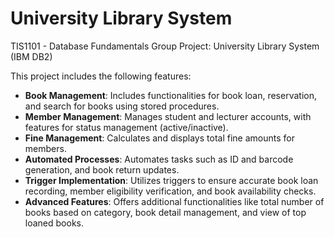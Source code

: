 # University Library System
TIS1101 - Database Fundamentals Group Project: University Library System (IBM DB2)

This project includes the following features:
- **Book Management**: Includes functionalities for book loan, reservation, and search for books using stored procedures.
- **Member Management**: Manages student and lecturer accounts, with features for status management (active/inactive).
- **Fine Management**: Calculates and displays total fine amounts for members.
- **Automated Processes**: Automates tasks such as ID and barcode generation, and book return updates.
- **Trigger Implementation**: Utilizes triggers to ensure accurate book loan recording, member eligibility verification, and book availability checks.
- **Advanced Features**: Offers additional functionalities like total number of books based on category, book detail management, and view of top loaned books.
